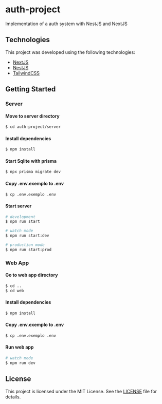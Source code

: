 # auth-project
Implementation of a auth system with NestJS and NextJS

## Technologies

This project was developed using the following technologies:

- [NextJS](https://nextjs.org/docs)
- [NestJS](https://docs.nestjs.com/)
- [TailwindCSS](https://tailwindcss.com/docs/installation)

## Getting Started 
### Server
#### Move to server directory
```bash
$ cd auth-project/server
```

#### Install dependencies
```bash
$ npm install
```

#### Start Sqlite with prisma
```bash
$ npx prisma migrate dev
```

#### Copy .env.exemplo to .env
```bash
$ cp .env.exemplo .env
```

#### Start server
```bash
# development
$ npm run start

# watch mode
$ npm run start:dev

# production mode
$ npm run start:prod
```

### Web App
#### Go to web app directory
```bash
$ cd ..
$ cd web
```

#### Install dependencies
```bash
$ npm install
```

#### Copy .env.exemplo to .env
```bash
$ cp .env.exemplo .env
```

#### Run web app
```bash
# watch mode
$ npm run dev
```

## License

This project is licensed under the MIT License. See the [LICENSE](LICENSE) file for details.
